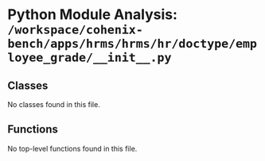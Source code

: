 # Python Module Analysis: `/workspace/cohenix-bench/apps/hrms/hrms/hr/doctype/employee_grade/__init__.py`

## Classes

No classes found in this file.


## Functions

No top-level functions found in this file.
